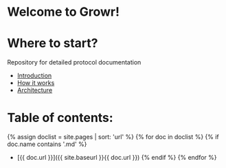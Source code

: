 # Welcome to Growr!

# Where to start?
Repository for detailed protocol documentation
- [Introduction](/introduction/)
- [How it works](/flows/)
- [Architecture](/architecture/)

# Table of contents:  
{% assign doclist = site.pages | sort: 'url'  %}
       {% for doc in doclist %}
            {% if doc.name contains '.md' %}
- [{{ doc.url }}]({{ site.baseurl }}{{ doc.url }})
            {% endif %}
        {% endfor %}
